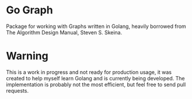 

# Go Graph

Package for working with Graphs written in Golang, heavily borrowed from The Algorithm Design Manual, Steven S. Skeina.

# Warning

This is a work in progress and not ready for production usage, it was created to help myself learn Golang and is currently being developed. The implementation is probably not the most efficient, but feel free to send pull requests.
